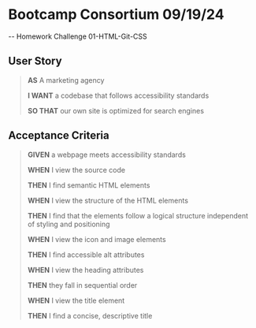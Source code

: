 # Bootcamp Consortium 09/19/24

-- Homework Challenge 01-HTML-Git-CSS

## User Story

> **AS** A marketing agency
>
> **I WANT** a codebase that follows accessibility standards
>
> **SO THAT** our own site is optimized for search engines

## Acceptance Criteria

> **GIVEN** a webpage meets accessibility standards
>
> **WHEN** I view the source code
>
> **THEN** I find semantic HTML elements
>
> **WHEN** I view the structure of the HTML elements
>
> **THEN** I find that the elements follow a logical structure independent of styling and positioning
>
> **WHEN** I view the icon and image elements
>
> **THEN** I find accessible alt attributes
>
> **WHEN** I view the heading attributes
>
> **THEN** they fall in sequential order
>
> **WHEN** I view the title element
>
> **THEN** I find a concise, descriptive title
